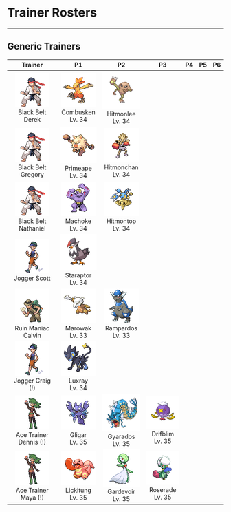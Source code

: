 # Trainer Rosters

---

## Generic Trainers

| Trainer | P1 | P2 | P3 | P4 | P5 | P6 |
|:-------:|:--:|:--:|:--:|:--:|:--:|:--:|
| ![Black Belt Derek](../../assets/trainers/black_belt.png)<br>Black Belt Derek | ![Combusken](../../assets/sprites/combusken/front.gif)<br>Combusken<br>Lv. 34 | ![Hitmonlee](../../assets/sprites/hitmonlee/front.gif)<br>Hitmonlee<br>Lv. 34 |
| ![Black Belt Gregory](../../assets/trainers/black_belt.png)<br>Black Belt Gregory | ![Primeape](../../assets/sprites/primeape/front.gif)<br>Primeape<br>Lv. 34 | ![Hitmonchan](../../assets/sprites/hitmonchan/front.gif)<br>Hitmonchan<br>Lv. 34 |
| ![Black Belt Nathaniel](../../assets/trainers/black_belt.png)<br>Black Belt Nathaniel | ![Machoke](../../assets/sprites/machoke/front.gif)<br>Machoke<br>Lv. 34 | ![Hitmontop](../../assets/sprites/hitmontop/front.gif)<br>Hitmontop<br>Lv. 34 |
| ![Jogger Scott](../../assets/trainers/jogger.png)<br>Jogger Scott | ![Staraptor](../../assets/sprites/staraptor/front.gif)<br>Staraptor<br>Lv. 34 |
| ![Ruin Maniac Calvin](../../assets/trainers/ruin_maniac.png)<br>Ruin Maniac Calvin | ![Marowak](../../assets/sprites/marowak/front.gif)<br>Marowak<br>Lv. 33 | ![Rampardos](../../assets/sprites/rampardos/front.gif)<br>Rampardos<br>Lv. 33 |
| ![Jogger Craig (!)](../../assets/trainers/jogger.png)<br>Jogger Craig (!) | ![Luxray](../../assets/sprites/luxray/front.gif)<br>Luxray<br>Lv. 34 |
| ![Ace Trainer Dennis (!)](../../assets/trainers/ace_trainer.png)<br>Ace Trainer Dennis (!) | ![Gligar](../../assets/sprites/gligar/front.gif)<br>Gligar<br>Lv. 35 | ![Gyarados](../../assets/sprites/gyarados/front.gif)<br>Gyarados<br>Lv. 35 | ![Drifblim](../../assets/sprites/drifblim/front.gif)<br>Drifblim<br>Lv. 35 |
| ![Ace Trainer Maya (!)](../../assets/trainers/ace_trainer.png)<br>Ace Trainer Maya (!) | ![Lickitung](../../assets/sprites/lickitung/front.gif)<br>Lickitung<br>Lv. 35 | ![Gardevoir](../../assets/sprites/gardevoir/front.gif)<br>Gardevoir<br>Lv. 35 | ![Roserade](../../assets/sprites/roserade/front.gif)<br>Roserade<br>Lv. 35 |
